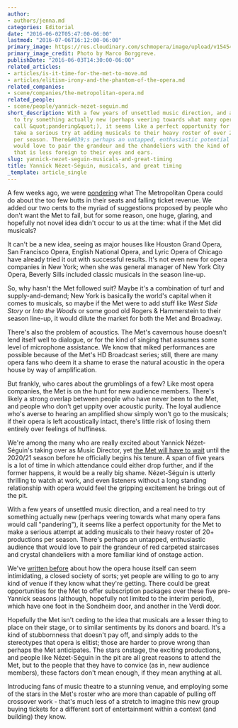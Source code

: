 ```yaml
---
author:
- authors/jenna.md
categories: Editorial
date: "2016-06-02T05:47:00-06:00"
lastmod: "2016-07-06T16:12:00-06:00"
primary_image: https://res.cloudinary.com/schmopera/image/upload/v1545409169/media/webhook-uploads/1464980611100/2016-06-04---YNZ-2009002-Marco-Borggreve.jpg.jpg
primary_image_credit: Photo by Marco Borggreve.
publishDate: "2016-06-03T14:30:00-06:00"
related_articles:
- articles/is-it-time-for-the-met-to-move.md
- articles/elitism-irony-and-the-phantom-of-the-opera.md
related_companies:
- scene/companies/the-metropolitan-opera.md
related_people:
- scene/people/yannick-nezet-seguin.md
short_description: With a few years of unsettled music direction, and a real need
  to try something actually new (perhaps veering towards what many opera fans would
  call &quot;pandering&quot;), it seems like a perfect opportunity for the Met to
  take a serious try at adding musicals to their heavy roster of over 20 productions
  per season. There&#039;s perhaps an untapped, enthusiastic potential audience that
  would love to pair the grandeur and the chandeliers with the kind of onstage action
  that is less foreign to their eyes and ears.
slug: yannick-nezet-seguin-musicals-and-great-timing
title: Yannick Nézet-Séguin, musicals, and great timing
_template: article_single
---
```


A few weeks ago, we were [pondering](/is-it-time-for-the-met-to-move/) what The Metropolitan Opera could do about the too few butts in their seats and falling ticket revenue. We added our two cents to the myriad of suggestions proposed by people who don't want the Met to fail, but for some reason, one huge, glaring, and hopefully not novel idea didn't occur to us at the time: what if the Met did musicals?

It can't be a new idea, seeing as major houses like Houston Grand Opera, San Francisco Opera, English National Opera, and Lyric Opera of Chicago have already tried it out with successful results. It's not even new for opera companies in New York; when she was general manager of New York City Opera, Beverly Sills included classic musicals in the season line-up.

So, why hasn't the Met followed suit? Maybe it's a combination of turf and supply-and-demand; New York is basically the world's capital when it comes to musicals, so maybe if the Met were to add stuff like *West Side Story* or *Into the Woods* or some good old Rogers & Hammerstein to their season line-up, it would dilute the market for both the Met and Broadway.

There's also the problem of acoustics. The Met's cavernous house doesn't lend itself well to dialogue, or for the kind of singing that assumes some level of microphone assistance. We know that miked performances are possible because of the Met's HD Broadcast series; still, there are many opera fans who deem it a shame to erase the natural acoustic in the opera house by way of amplification.

But frankly, who cares about the grumblings of a few? Like most opera companies, the Met is on the hunt for new audience members. There's likely a strong overlap between people who have never been to the Met, and people who don't get uppity over acoustic purity. The loyal audience who's averse to hearing an amplified show simply won't go to the musicals; if their opera is left acoustically intact, there's little risk of losing them entirely over feelings of huffiness.

We're among the many who are really excited about Yannick Nézet-Séguin's taking over as Music Director, yet [the Met will have to wait](http://www.nytimes.com/2016/06/03/arts/music/is-yannick-nzet-sguin-worth-the-wait-at-the-met.html) until the 2020/21 season before he officially begins his tenure. A span of five years is a lot of time in which attendance could either drop further, and if the former happens, it would be a really big shame. Nézet-Séguin is utterly thrilling to watch at work, and even listeners without a long standing relationship with opera would feel the gripping excitement he brings out of the pit. 

With a few years of unsettled music direction, and a real need to try something actually new (perhaps veering towards what many opera fans would call "pandering"), it seems like a perfect opportunity for the Met to make a serious attempt at adding musicals to their heavy roster of 20+ productions per season. There's perhaps an untapped, enthusiastic audience that would love to pair the grandeur of red carpeted staircases and crystal chandeliers with a more familiar kind of onstage action. 

We've [written before](/is-it-time-for-the-met-to-move/) about how the opera house itself can seem intimidating, a closed society of sorts; yet people are willing to go to any kind of venue if they know what they're getting. There could be great opportunities for the Met to offer subscription packages over these five pre-Yannick seasons (although, hopefully not limited to the interim period), which have one foot in the Sondheim door, and another in the Verdi door. 

Hopefully the Met isn't ceding to the idea that musicals are a lesser thing to place on their stage, or to similar sentiments by its donors and board. It's a kind of stubbornness that doesn't pay off, and simply adds to the stereotypes that opera is elitist; those are harder to prove wrong than perhaps the Met anticipates. The stars onstage, the exciting productions, and people like Nézet-Séguin in the pit are all great reasons to attend the Met, but to the people that they have to convice (as in, new audience members), these factors don't mean enough, if they mean anything at all. 

Introducing fans of music theatre to a stunning venue, and employing some of the stars in the Met's roster who are more than capable of pulling off crossover work - that's much less of a stretch to imagine this new group buying tickets for a different sort of entertainment within a context (and building) they know.
